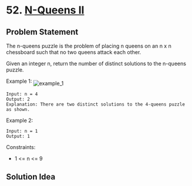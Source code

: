 # 52. [N-Queens II](https://leetcode.com/problems/n-queens-ii/)

## Problem Statement
The n-queens puzzle is the problem of placing n queens on an n x n chessboard such that no two queens attack each other.

Given an integer n, return the number of distinct solutions to the n-queens puzzle.


Example 1:
<img align="middle" src="https://assets.leetcode.com/uploads/2020/11/13/queens.jpg" alt="example_1"/>
```
Input: n = 4
Output: 2
Explanation: There are two distinct solutions to the 4-queens puzzle as shown.
```

Example 2:
```
Input: n = 1
Output: 1
```

Constraints:
* 1 <= n <= 9

## Solution Idea


